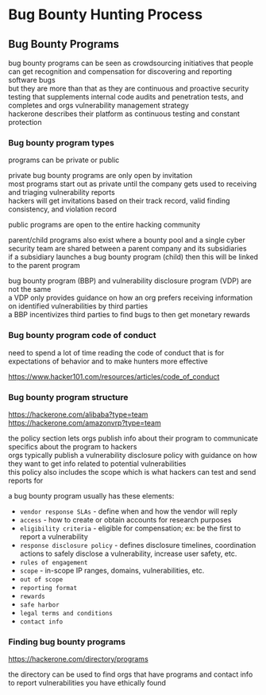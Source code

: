 # Bug Bounty Hunting Process

## Bug Bounty Programs 

bug bounty programs can be seen as crowdsourcing initiatives that people can get recognition and compensation for discovering and reporting software bugs   
but they are more than that as they are continuous and proactive security testing that supplements internal code audits and penetration tests, and completes and orgs vulnerability management strategy   
hackerone describes their platform as continuous testing and constant protection 

### Bug bounty program types 

programs can be private or public 

private bug bounty programs are only open by invitation  
most programs start out as private until the company gets used to receiving and triaging vulnerability reports    
hackers will get invitations based on their track record, valid finding consistency, and violation record 

public programs are open to the entire hacking community 

parent/child programs also exist where a bounty pool and a single cyber security team are shared between a parent company and its subsidiaries   
if a subsidiary launches a bug bounty program (child) then this will be linked to the parent program 

bug bounty program (BBP) and vulnerability disclosure program (VDP) are not the same  
a VDP only provides guidance on how an org prefers receiving information on identified vulnerabilities by third parties   
a BBP incentivizes third parties to find bugs to then get monetary rewards 

### Bug bounty program code of conduct 

need to spend a lot of time reading the code of conduct that is for expectations of behavior and to make hunters more effective 

https://www.hacker101.com/resources/articles/code_of_conduct

### Bug bounty program structure 

https://hackerone.com/alibaba?type=team  
https://hackerone.com/amazonvrp?type=team

the policy section lets orgs publish info about their program to communicate specifics about the program to hackers   
orgs typically publish a vulnerability disclosure policy with guidance on how they want to get info related to potential vulnerabilities   
this policy also includes the scope which is what hackers can test and send reports for   

a bug bounty program usually has these elements: 
- `vendor response SLAs` - define when and how the vendor will reply
- `access` - how to create or obtain accounts for research purposes 
- `eligibility criteria` - eligible for compensation; ex: be the first to report a vulnerability 
- `response disclosure policy` - defines disclosure timelines, coordination actions to safely disclose a vulnerability, increase user safety, etc. 
- `rules of engagement` 
- `scope` - in-scope IP ranges, domains, vulnerabilities, etc. 
- `out of scope`
- `reporting format`
- `rewards` 
- `safe harbor` 
- `legal terms and conditions` 
- `contact info`

### Finding bug bounty programs

https://hackerone.com/directory/programs

the directory can be used to find orgs that have programs and contact info to report vulnerabilities you have ethically found 

